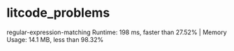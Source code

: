 # litcode_problems
regular-expression-matching Runtime: 198 ms, faster than 27.52% | Memory Usage: 14.1 MB, less than 98.32% 
